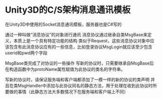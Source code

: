 # Unity3D的C/S架构消息通讯模板
在Unity3D中使用的Socket消息通讯模板，服务器也是C#写的

通过一种叫做“消息协议”的对象进行通讯
消息协议通过继承自类MsgBase来定义，本质上是一个具有特定功能的结构
类似于Request，这些消息协议对象中应该包含有此消息协议应有的一些信息，比如登录协议MsgLogin就应该至少包含userid和pwd两个字段

MsgBase类完成了对协议的一些操作
写新的协议时，只需要继承自MsgBase后在构造函数中为protoName属性赋值为此协议的类名的字符串。

写新的协议时，请保证服务端和客户端都添加了一模一样的新的协议的类声明
并且在类MsgHandler中添加与此协议同名的静态方法，用于处理在收到此协议时所要做的事情（此静态方法大多数情况下在服务端和客户端上不同）
